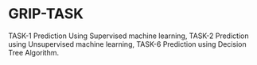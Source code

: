 # GRIP-TASK
TASK-1 Prediction Using Supervised machine learning,
TASK-2 Prediction using Unsupervised machine learning,
TASK-6 Prediction using Decision Tree Algorithm.
